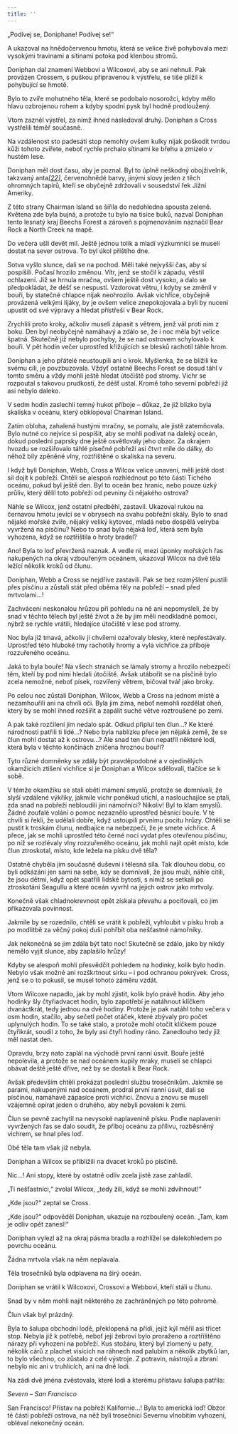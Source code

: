 ```yaml
---
title: ''
---
```


„Podívej se, Doniphane! Podívej se!“

A ukazoval na hnědočervenou hmotu, která se velice živě pohybovala mezi vysokými travinami a sítinami potoka pod klenbou stromů.

Doniphan dal znamení Webbovi a Wilcoxovi, aby se ani nehnuli. Pak provázen Crossem, s puškou připravenou k výstřelu, se tiše plížil k pohybující se hmotě.

Bylo to zvíře mohutného těla, které se podobalo nosorožci, kdyby mělo hlavu ozbrojenou rohem a kdyby spodní pysk byl hodně prodloužený.

Vtom zazněl výstřel, za nímž ihned následoval druhý. Doniphan a Cross vystřelili téměř současně.

Na vzdálenost sto padesáti stop nemohly ovšem kulky nijak poškodit tvrdou kůži tohoto zvířete, neboť rychle prchalo sítinami ke břehu a zmizelo v hustém lese.

Doniphan měl dost času, aby je poznal. Byl to úplně neškodný obojživelník, takzvaný anta[_\[22\]_](../Text/dva_roky_prazdnin_93.html#_ftn22), červenohnědé barvy, jinými slovy jeden z těch ohromných tapírů, kteří se obyčejně zdržovali v sousedství řek Jižní Ameriky.

Z této strany Chairman Island se šířila do nedohledna spousta zeleně. Květena zde byla bujná, a protože tu bylo na tisíce buků, nazval Doniphan tento lesnatý kraj Beechs Forest a zároveň s pojmenováním naznačil Bear Rock a North Creek na mapě.

Do večera ušli devět mil. Ještě jednou tolik a mladí výzkumníci se museli dostat na sever ostrova. To byl úkol příštího dne.

Sotva vyšlo slunce, dali se na pochod. Měli také nejvyšší čas, aby si pospíšili. Počasí hrozilo změnou. Vítr, jenž se stočil k západu, věstil ochlazení. Již se hrnula mračna, ovšem ještě dost vysoko, a dalo se předpokládat, že déšť se nespustí. Vzdorovat větru, i kdyby se změnil v bouři, by statečné chlapce nijak neohrozilo. Avšak vichřice, obyčejně provázená velkými lijáky, by je ovšem velice znepokojovala a byli by nuceni upustit od své výpravy a hledat přístřeší v Bear Rock.

Zrychlili proto kroky, ačkoliv museli zápasit s větrem, jenž vál proti nim z boku. Den byl neobyčejně namáhavý a zdálo se, že i noc měla být velice špatná. Skutečně již nebylo pochyby, že se nad ostrovem schylovalo k bouři. V pět hodin večer uprostřed křižujících se blesků rachotil táhle hrom.

Doniphan a jeho přátelé neustoupili ani o krok. Myšlenka, že se blížili ke svému cíli, je povzbuzovala. Vždyť ostatně Beechs Forest se dosud táhl v tomto směru a vždy mohli ještě hledat útočiště pod stromy. Vichr se rozpoutal s takovou prudkostí, že déšť ustal. Kromě toho severní pobřeží již asi nebylo daleko.

V sedm hodin zaslechli temný hukot příboje – důkaz, že již blízko byla skaliska v oceánu, který obklopoval Chairman Island.

Zatím obloha, zahalená hustými mračny, se pomalu, ale jistě zatemňovala. Bylo nutné co nejvíce si pospíšit, aby se mohli podívat na daleký oceán, dokud poslední paprsky dne ještě osvětlovaly jeho obzor. Za okrajem hvozdu se rozšiřovalo táhlé písečné pobřeží asi čtvrt míle do dálky, do něhož bily zpěněné vlny, roztříštěné o skaliska na severu.

I když byli Doniphan, Webb, Cross a Wilcox velice unavení, měli ještě dost sil dojít k pobřeží. Chtěli se alespoň rozhlédnout po této části Tichého oceánu, pokud byl ještě den. Byl to oceán bez hranic, nebo pouze úzký průliv, který dělil toto pobřeží od pevniny či nějakého ostrova?

Náhle se Wilcox, jenž ostatní předběhl, zastavil. Ukazoval rukou na černavou hmotu jevící se v obrysech na svahu pobřežní skály. Bylo to snad nějaké mořské zvíře, nějaký veliký kytovec, mladá nebo dospělá velryba vyvržená na písčinu? Nebo to snad byla nějaká loď, která sem byla vyhozena, když se roztříštila o hroty bradel?

Ano! Byla to loď převržená naznak. A vedle ní, mezi úponky mořských řas nakupených na okraj vzbouřeným oceánem, ukazoval Wilcox na dvě těla ležící několik kroků od člunu.

Doniphan, Webb a Cross se nejdříve zastavili. Pak se bez rozmýšlení pustili přes písčinu a zůstali stát před oběma těly na pobřeží – snad před mrtvolami…!

Zachváceni neskonalou hrůzou při pohledu na ně ani nepomysleli, že by snad v těchto tělech byl ještě život a že by jim měli neodkladně pomoci, nýbrž se rychle vrátili, hledajíce útočiště v lese pod stromy.

Noc byla již tmavá, ačkoliv ji chvílemi ozařovaly blesky, které nepřestávaly. Uprostřed této hluboké tmy rachotily hromy a vyla vichřice za příboje rozzuřeného oceánu.

Jaká to byla bouře! Na všech stranách se lámaly stromy a hrozilo nebezpečí těm, kteří by pod nimi hledali útočiště. Avšak utábořit se na písčině bylo zcela nemožné, neboť písek, rozvířený větrem, bičoval tvář jako broky.

Po celou noc zůstali Doniphan, Wilcox, Webb a Cross na jednom místě a nezamhouřili ani na chvíli oči. Byla jim zima, neboť nemohli rozdělat oheň, který by se mohl ihned rozšířit a zapálit suché větve roztroušené po zemi.

A pak také rozčilení jim nedalo spát. Odkud připlul ten člun…? Ke které národnosti patřili ti lidé…? Nebo byla nablízku přece jen nějaká země, že se člun mohl dostat až k ostrovu…? Ale snad ten člun nepatřil některé lodi, která byla v těchto končinách zničena hroznou bouří?

Tyto různé domněnky se zdály být pravděpodobné a v ojedinělých okamžicích ztišení vichřice si je Doniphan a Wilcox sdělovali, tlačíce se k sobě.

V témže okamžiku se stali obětí mámení smyslů, protože se domnívali, že slyší vzdálené výkřiky, jakmile vichr poněkud utichl, a naslouchajíce se ptali, zda snad na pobřeží nebloudili jiní námořníci? Nikoliv! Byl to klam smyslů. Žádné zoufalé volání o pomoc nezaznělo uprostřed běsnící bouře. V té chvíli si řekli, že udělali dobře, když ustoupili prvnímu pocitu hrůzy. Chtěli se pustit k troskám člunu, nedbajíce na nebezpečí, že je smete vichřice. A přece, jak se mohli uprostřed této černé noci vydat přes otevřenou písčinu, po níž se rozlévaly vlny rozzuřeného oceánu, jak mohli najít opět místo, kde člun ztroskotal, místo, kde ležela na písku dvě těla?

Ostatně chyběla jim současně duševní i tělesná síla. Tak dlouhou dobu, co byli odkázáni jen sami na sebe, kdy se domnívali, že jsou muži, náhle cítili, že jsou dětmi, když opět spatřili lidské bytosti, s nimiž se setkali po ztroskotání Seagullu a které oceán vyvrhl na jejich ostrov jako mrtvoly.

Konečně však chladnokrevnost opět získala převahu a pociťovali, co jim přikazovala povinnost.

Jakmile by se rozednilo, chtěli se vrátit k pobřeží, vyhloubit v písku hrob a po modlitbě za věčný pokoj duší pohřbít oba nešťastné námořníky.

Jak nekonečná se jim zdála být tato noc! Skutečně se zdálo, jako by nikdy nemělo vyjít slunce, aby zaplašilo hrůzy!

Kdyby se alespoň mohli přesvědčit pohledem na hodinky, kolik bylo hodin. Nebylo však možné ani rozškrtnout sirku – i pod ochranou pokrývek. Cross, jenž se o to pokusil, se musel tohoto záměru vzdát.

Vtom Wilcoxe napadlo, jak by mohl zjistit, kolik bylo právě hodin. Aby jeho hodinky šly čtyřiadvacet hodin, bylo zapotřebí je natáhnout klíčkem dvanáctkrát, tedy jednou na dvě hodiny. Protože je pak natáhl toho večera v osm hodin, stačilo, aby sečetl počet otáček, které zbývaly pro počet uplynulých hodin. To se také stalo, a protože mohl otočit klíčkem pouze čtyřikrát, soudil z toho, že byly asi čtyři hodiny ráno. Zanedlouho tedy již měl nastat den.

Opravdu, brzy nato zaplál na východě první ranní úsvit. Bouře ještě nepolevila, a protože se nad oceánem kupily mraky, museli se chlapci obávat deště ještě dříve, než by se dostali k Bear Rock.

Avšak především chtěli prokázat poslední službu trosečníkům. Jakmile se parami, nakupenými nad oceánem, prodral první ranní úsvit, dali se písčinou, namáhavě zápasíce proti vichřici. Znovu a znovu se museli vzájemně opírat jeden o druhého, aby nebyli povaleni k zemi.

Člun se pevně zachytil na nevysoké naplavenině písku. Podle naplavenin vyvržených řas se dalo soudit, že příboj oceánu za přílivu, rozběsněný vichrem, se hnal přes loď.

Obě těla tam však již nebyla.

Doniphan a Wilcox se přiblížili na dvacet kroků po písčině.

Nic…! Ani stopy, které by ostatně odliv zcela jistě zase zahladil.

„Ti nešťastníci,“ zvolal Wilcox, „tedy žili, když se mohli zdvihnout!“

„Kde jsou?“ zeptal se Cross.

„Kde jsou?“ odpověděl Doniphan, ukazuje na rozbouřený oceán. „Tam, kam je odliv opět zanesl!“

Doniphan vylezl až na okraj pásma bradla a rozhlížel se dalekohledem po povrchu oceánu.

Žádna mrtvola však na něm neplavala.

Těla trosečníků byla odplavena na širý oceán.

Doniphan se vrátil k Wilcoxovi, Crossovi a Webbovi, kteří stáli u člunu.

Snad by v něm mohli najít některého ze zachráněných po této pohromě.

Člun však byl prázdný.

Byla to šalupa obchodní lodě, překlopená na přídi, jejíž kýl měřil asi třicet stop. Nebyla již k potřebě, neboť její žebroví bylo proraženo a roztříštěno nárazy při vyhození na pobřeží. Kus stožáru, který byl zlomený u paty, několik cárů z plachet visících na ráhnech nad palubím a několik zbytků lan, to bylo všechno, co zůstalo z celé výstroje. Z potravin, nástrojů a zbraní nebylo nic ani v truhlicích, ani na dně lodi.

Na zádi dvě jména zvěstovala, které lodi a kterému přístavu šalupa patřila:

_Severn – San Francisco_

San Francisco! Přístav na pobřeží Kalifornie…! Byla to americká loď! Obzor té části pobřeží ostrova, na něž byli trosečníci Severnu vlnobitím vyhozeni, obléval nekonečný oceán.
